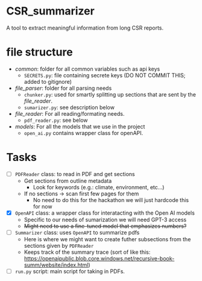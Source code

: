 # CSR_summarizer
A tool to extract meaningful information from long CSR reports.


# file structure
- *common*: folder for all common variables such as api keys
  - `SECRETS.py`: file containing secrete keys (DO NOT COMMIT THIS; added to gitignore)
- *file_parser*: folder for all parsing needs
  - `chunker.py`: used for smartly splitting up sections that are sent by the *file_reader*.
  - `sumarizer.py`: see description below
- *file_reader*: For all reading/formating needs.
  - `pdf_reader.py`: see below
- *models*: For all the models that we use in the project
  - `open_ai.py` contains wrapper class for openAPI.


# Tasks
- [ ] `PDFReader` class: to read in PDF and get sections
  - Get sections from outline metadata
    - Look for keywords (e.g.: climate, environment, etc...)
  - If no sections -> scan first few pages for them
    - No need to do this for the hackathon we will just hardcode this for now
- [x] `OpenAPI` class: a wrapper class for interatacting with the Open AI models
  - Specific to our needs of sumarization we will need GPT-3 access
  - ~~Might need to use a fine-tuned model that emphasizes numbers?~~
- [ ] `Summarizer` class: uses `OpenAPI` to summarize pdfs
  - Here is where we might want to create futher subsections from the sections given by `PDFReader`
  - Keeps track of the summary trace (sort of like this: https://openaipublic.blob.core.windows.net/recursive-book-summ/website/index.html)
- [ ] `run.py` script: main script for taking in PDFs.
